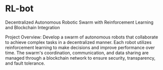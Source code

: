 # RL-bot
Decentralized Autonomous Robotic Swarm with Reinforcement Learning and Blockchain Integration

Project Overview:
Develop a swarm of autonomous robots that collaborate to achieve complex tasks in a decentralized manner. Each robot utilizes reinforcement learning to make decisions and improve performance over time. The swarm's coordination, communication, and data sharing are managed through a blockchain network to ensure security, transparency, and fault tolerance.
